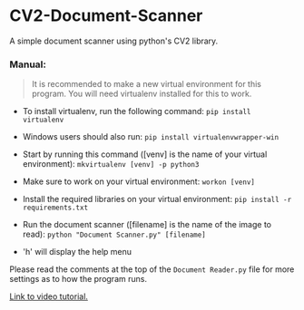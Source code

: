# CV2-Document-Scanner
A simple document scanner using python's CV2 library.

### Manual:
>It is recommended to make a new virtual environment for this program. You will need virtualenv installed for this to work.
    
- To install virtualenv, run the following command:
    `pip install virtualenv`
- Windows users should also run:
    `pip install virtualenvwrapper-win`


- Start by running this command ([venv] is the name of your virtual environment):
    `mkvirtualenv [venv] -p python3`

- Make sure to work on your virtual environment:
    `workon [venv]`

- Install the required libraries on your virtual environment:
    `pip install -r requirements.txt`

- Run the document scanner ([filename] is the name of the image to read):
    `python "Document Scanner.py" [filename]`

- 'h' will display the help menu


Please read the comments at the top of the `Document Reader.py` file for more settings as to how the program runs.


[Link to video tutorial.](https://youtu.be/Cm3mY_vXbWA)